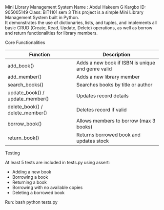  Mini Library Management System 
 Name : Abdul Hakeem G Kargbo 
 ID: 905005149
 Class: BIT1101 sem 3 
This project is a simple Mini Library Management System built in Python.  
It demonstrates the use of dictionaries, lists, and tuples, and implements all basic CRUD (Create, Read, Update, Delete) operations, as well as borrow and return functionalities for library members.

 Core Functionalities

| Function | Description |
|-----------|--------------|
| add_book() | Adds a new book if ISBN is unique and genre valid |
| add_member() | Adds a new library member |
| search_books() | Searches books by title or author |
| update_book() / update_member() | Updates record details |
| delete_book() / delete_member() | Deletes record if valid |
| borrow_book() | Allows members to borrow (max 3 books) |
| return_book() | Returns borrowed book and updates stock |
Testing

At least 5 tests are included in tests.py using assert:
- Adding a new book
- Borrowing a book
- Returning a book
- Borrowing with no available copies
- Deleting a borrowed book

Run:
bash
python tests.py

